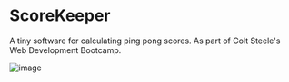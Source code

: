 # ScoreKeeper

A tiny software for calculating ping pong scores. As part of Colt Steele's Web Development Bootcamp.

![image](https://github.com/HalyYampolska/ScoreKeeper/assets/50921848/576af56e-2914-47dc-a358-ef47c20f626f)
